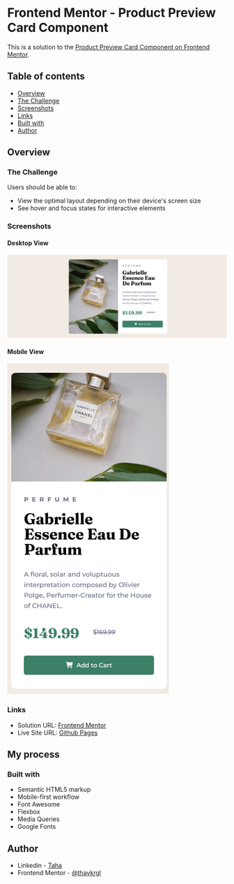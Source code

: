 # Frontend Mentor - Product Preview Card Component

This is a solution to the [Product Preview Card Component on Frontend Mentor](https://www.frontendmentor.io/challenges/product-preview-card-component-GO7UmttRfa).

## Table of contents

- [Overview](#overview)
- [The Challenge](#the-challenge)
- [Screenshots](#screenshots)
- [Links](#links)
- [Built with](#built-with)
- [Author](#author)

## Overview

### The Challenge

Users should be able to:

- View the optimal layout depending on their device's screen size
- See hover and focus states for interactive elements

### Screenshots

#### Desktop View

<img src="./images/product-preview-card-component-desktop.png" alt="Desktop View">

#### Mobile View

<img src="./images/product-preview-card-component-mobile.png" alt="Mobile View">

### Links

- Solution URL: [Frontend Mentor](https://www.frontendmentor.io/profile/thaykrgl)
- Live Site URL: [Github Pages](https://thaykrgl.github.io/product-preview-card-component/)

## My process

### Built with

- Semantic HTML5 markup
- Mobile-first workflow
- Font Awesome
- Flexbox
- Media Queries
- Google Fonts

## Author

- Linkedin - [Taha](https://www.linkedin.com/in/tahaaykiroglu)
- Frontend Mentor - [@thaykrgl](https://www.frontendmentor.io/profile/thaykrgl)
